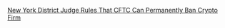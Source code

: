 [New York District Judge Rules That CFTC Can Permanently Ban Crypto Firm](https://cointelegraph.com/news/new-york-district-judge-rules-that-cftc-can-permanently-ban-crypto-firm)